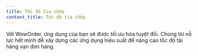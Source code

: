 ```yaml
---
title: Tốc độ tia chớp
content_title: Tốc độ tia chớp
---              
```

Với WowOrder, ứng dụng của bạn sẽ được tối ưu hóa tuyệt đối. Chúng tôi nỗ lực hết mình để xây dựng các ứng dụng hiệu suất để nâng cao tốc độ tải hàng vạn đơn hàng.
